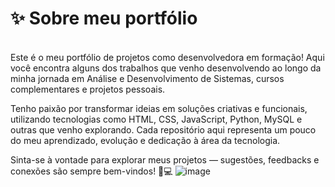 # ✨ Sobre meu portfólio
<br/>
Este é o meu portfólio de projetos como desenvolvedora em formação! Aqui você encontra alguns dos trabalhos que venho desenvolvendo ao longo da minha jornada em Análise e Desenvolvimento de Sistemas, cursos complementares e projetos pessoais.

Tenho paixão por transformar ideias em soluções criativas e funcionais, utilizando tecnologias como HTML, CSS, JavaScript, Python, MySQL e outras que venho explorando. Cada repositório aqui representa um pouco do meu aprendizado, evolução e dedicação à área da tecnologia.

Sinta-se à vontade para explorar meus projetos — sugestões, feedbacks e conexões são sempre bem-vindos! 🚀💻
![image](https://github.com/user-attachments/assets/b4c38872-2837-48ff-9b95-828023c463f1)
